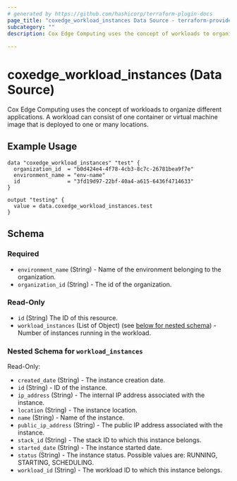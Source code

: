 ```yaml
---
# generated by https://github.com/hashicorp/terraform-plugin-docs
page_title: "coxedge_workload_instances Data Source - terraform-provider-coxedge"
subcategory: ""
description: Cox Edge Computing uses the concept of workloads to organize different applications. A workload can consist of one container or virtual machine image that is deployed to one or many locations.
  
---
```


# coxedge_workload_instances (Data Source)
Cox Edge Computing uses the concept of workloads to organize different applications. A workload can consist of one container or virtual machine image that is deployed to one or many locations.

Example Usage
---
```
data "coxedge_workload_instances" "test" {
  organization_id  = "b0d424e4-4f78-4cb3-8c7c-26781bea9f7e"
  environment_name = "env-name"
  id               = "3fd19d97-22bf-40a4-a615-6436f4714633"
}

output "testing" {
  value = data.coxedge_workload_instances.test
}
```


<!-- schema generated by tfplugindocs -->
## Schema

### Required

- `environment_name` (String) - Name of the environment belonging to the organization.
- `organization_id` (String) - The id of the organization.

### Read-Only

- `id` (String) The ID of this resource.
- `workload_instances` (List of Object) (see [below for nested schema](#nestedatt--workload_instances)) - Number of instances running in the workload.

<a id="nestedatt--workload_instances"></a>
### Nested Schema for `workload_instances`

Read-Only:

- `created_date` (String) - The instance creation date.
- `id` (String) - ID of the instance.
- `ip_address` (String) - The internal IP address associated with the instance.
- `location` (String) - The instance location.
- `name` (String) - Name of the instance.
- `public_ip_address` (String) - The public IP address associated with the instance.
- `stack_id` (String) - The stack ID to which this instance belongs.
- `started_date` (String) - The instance started date.
- `status` (String) - The instance status. Possible values are: RUNNING, STARTING, SCHEDULING.
- `workload_id` (String) - The workload ID to which this instance belongs.


